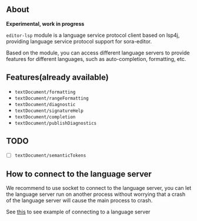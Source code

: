 ## About

**Experimental, work in progress**

`editor-lsp` module is a language service protocol client based on lsp4j, providing language service
protocol support for sora-editor.

Based on the module, you can access different language servers to provide features for different
languages, such as auto-completion, formatting, etc.

## Features(already available)

- `textDocument/formatting`
- `textDocument/rangeFormatting`
- `textDocument/diagnostic`
- `textDocument/signatureHelp`
- `textDocument/completion`
- `textDocument/publishDiagnostics`

## TODO

- [ ] `textDocument/semanticTokens`

## How to connect to the language server

We recommend to use socket to connect to the language server, you can let the language server run on
another process without worrying that a crash of the language server will cause the main process to
crash.

See [this](https://github.com/Rosemoe/sora-editor/blob/main/app/src/main/java/io/github/rosemoe/sora/app/LspTestActivity.kt)
to see example of connecting to a language server

